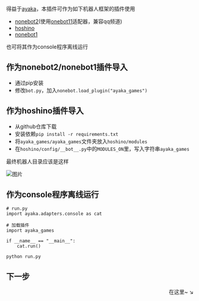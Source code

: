 得益于[ayaka](https://github.com/bridgeL/ayaka)，本插件可作为如下机器人框架的插件使用

- [nonebot2](https://github.com/nonebot/nonebot2)(使用[onebot11](https://github.com/nonebot/adapter-onebot)适配器，兼容qq频道)
- [hoshino](https://github.com/Ice-Cirno/HoshinoBot)
- [nonebot1](https://github.com/nonebot/nonebot)

也可将其作为console程序离线运行

## 作为nonebot2/nonebot1插件导入

- 通过pip安装
- 修改`bot.py`，加入`nonebot.load_plugin("ayaka_games")`

## 作为hoshino插件导入

- 从github仓库下载
- 安装依赖`pip install -r requirements.txt`
- 将`ayaka_games/ayaka_games`文件夹放入`hoshino/modules`
- 在`hoshino/config/__bot__.py`中的`MODULES_ON`里，写入字符串`ayaka_games`

最终机器人目录应该是这样

![图片](https://user-images.githubusercontent.com/47290820/212525875-c72c83ae-baa1-4085-8f83-7c4a11711895.png)

## 作为console程序离线运行

```
# run.py
import ayaka.adapters.console as cat

# 加载插件
import ayaka_games

if __name__ == "__main__":
    cat.run()
```

```
python run.py
```

## 下一步

<div align="right">
    在这里~ ↘
</div>

